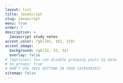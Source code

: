 ```yaml
---
layout: list
title: JavaScript
slug: javascript
menu: true
order: 7
description: >
  Javascript study notes
accent_color: rgb(191, 162, 219)
accent_image:
  background: rgb(32, 32, 32)
  overlay: false
# (Optional) You can disable grouping posts by date.
# no_groups: true
# DON'T USE THIS SETTING IN YOUR CATEGORIES!
sitemap: false
---
```

